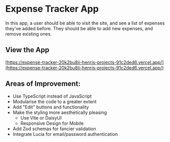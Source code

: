 # Expense Tracker App

In this app, a user should be able to visit the site, and see a list of expenses they've added before. They should be able to add new expenses, and remove existing ones.

## View the App

[https://expense-tracker-20k2bu8ii-henris-projects-91c2ded6.vercel.app/](https://expense-tracker-20k2bu8ii-henris-projects-91c2ded6.vercel.app/)

## Areas of Improvement:

- Use TypeScript instead of JavaScript
- Modularise the code to a greater extent
- Add "Edit" buttons and functionality
- Make the styling more aesthetically pleasing
  - Use Vite or DaisyUI
  - Responsive Design for Mobile
- Add Zod schemas for fancier validation
- Integrate Lucia for email/password authentication
